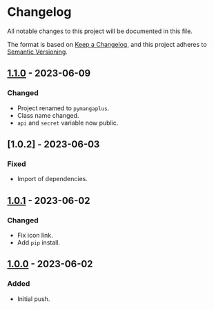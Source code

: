 # Changelog

All notable changes to this project will be documented in this file.

The format is based on [Keep a Changelog](https://keepachangelog.com/en/1.0.0/), and this project adheres
to [Semantic Versioning](https://semver.org/spec/v2.0.0.html).

## [1.1.0] - 2023-06-09

### Changed

- Project renamed to `pymangaplus`.
- Class name changed.
- `api` and `secret` variable now public.

## [1.0.2] - 2023-06-03

### Fixed

- Import of dependencies.

## [1.0.1] - 2023-06-02

### Changed

- Fix icon link.
- Add `pip` install.

## [1.0.0] - 2023-06-02

### Added

- Initial push.

[1.1.0]: https://github.com/hyugogirubato/pymangaplus/releases/tag/v1.1.0
[1.0.1]: https://github.com/hyugogirubato/pymangaplus/releases/tag/v1.0.2
[1.0.1]: https://github.com/hyugogirubato/pymangaplus/releases/tag/v1.0.1
[1.0.0]: https://github.com/hyugogirubato/pymangaplus/releases/tag/v1.0.0
